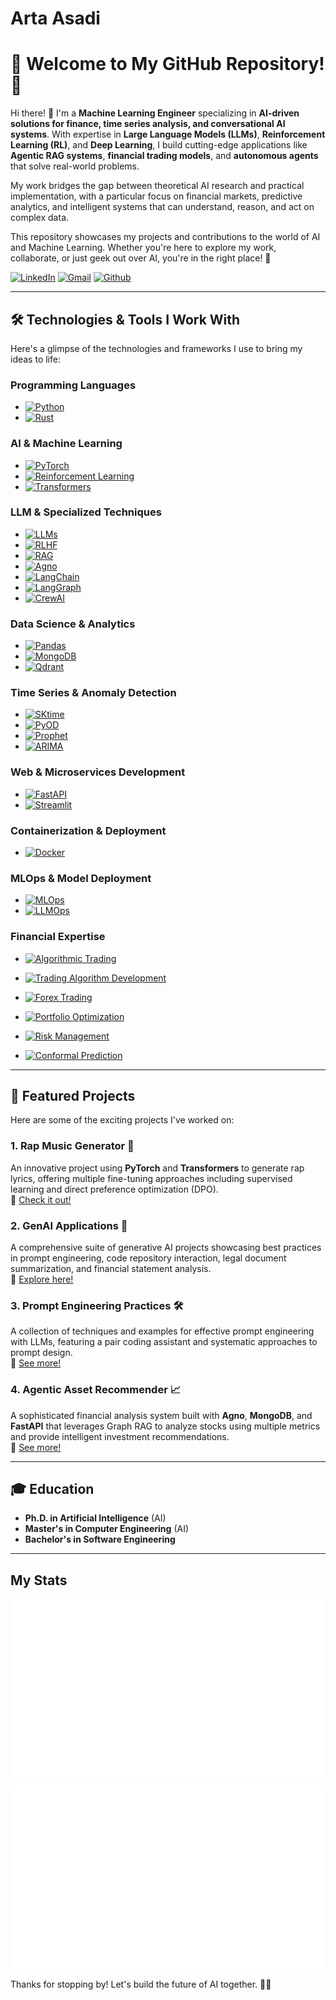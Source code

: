 # Arta Asadi

# 🚀 Welcome to My GitHub Repository! 🚀  

Hi there! 👋 I'm a **Machine Learning Engineer** specializing in **AI-driven solutions for finance, time series analysis, and conversational AI systems**. With expertise in **Large Language Models (LLMs)**, **Reinforcement Learning (RL)**, and **Deep Learning**, I build cutting-edge applications like **Agentic RAG systems**, **financial trading models**, and **autonomous agents** that solve real-world problems.

My work bridges the gap between theoretical AI research and practical implementation, with a particular focus on financial markets, predictive analytics, and intelligent systems that can understand, reason, and act on complex data.

This repository showcases my projects and contributions to the world of AI and Machine Learning. Whether you're here to explore my work, collaborate, or just geek out over AI, you're in the right place! 🌟  


[![LinkedIn](https://img.shields.io/badge/-LinkedIn-0077B5?style=flat&logo=LinkedIn&logoColor=white)](https://ir.linkedin.com/in/arta-asadi-6677a4a6)
[![Gmail](https://img.shields.io/badge/-Gmail-c14438?style=flat&logo=Gmail&logoColor=white)](mailto:artaasd95@gmail.com)
[![Github](https://img.shields.io/github/followers/artaasd95?label=Follow&style=social)](https://github.com/artaasd95)


---

## 🛠️ **Technologies & Tools I Work With**  

Here's a glimpse of the technologies and frameworks I use to bring my ideas to life:  

### **Programming Languages**  
- [![Python](https://img.shields.io/badge/-Python-3776AB?style=flat&logo=Python&logoColor=white)](https://www.python.org/)
- [![Rust](https://img.shields.io/badge/-Rust-000000?style=flat&logo=Rust&logoColor=white)](https://www.rust-lang.org/)

### **AI & Machine Learning**  
- [![PyTorch](https://img.shields.io/badge/-PyTorch-EE4C2C?style=flat&logo=PyTorch&logoColor=white)](https://pytorch.org/)
- [![Reinforcement Learning](https://img.shields.io/badge/-Reinforcement%20Learning-808080?style=flat&logo=OpenAI&logoColor=white)](https://en.wikipedia.org/wiki/Reinforcement_learning)
- [![Transformers](https://img.shields.io/badge/-Transformers-FFD700?style=flat&logo=Hugging%20Face&logoColor=black)](https://huggingface.co/transformers/)  

### **LLM & Specialized Techniques**  
- [![LLMs](https://img.shields.io/badge/-LLMs-8A2BE2?style=flat&logo=OpenAI&logoColor=white)](https://en.wikipedia.org/wiki/Large_language_model)
- [![RLHF](https://img.shields.io/badge/-RLHF-00BFFF?style=flat&logo=OpenAI&logoColor=white)](https://en.wikipedia.org/wiki/Reinforcement_learning_from_human_feedback)
- [![RAG](https://img.shields.io/badge/-RAG-4B0082?style=flat&logo=OpenAI&logoColor=white)](https://en.wikipedia.org/wiki/Retrieval-augmented_generation)
- [![Agno](https://img.shields.io/badge/-Agno-FF6347?style=flat&logo=AgnoAI&logoColor=white)](https://github.com/agno-agi/agno)
- [![LangChain](https://img.shields.io/badge/-LangChain-008080?style=flat&logo=LangChain&logoColor=white)](https://www.langchain.com/)
- [![LangGraph](https://img.shields.io/badge/-LangGraph-4682B4?style=flat&logo=LangChain&logoColor=white)](https://langchain.com/langgraph)
- [![CrewAI](https://img.shields.io/badge/-CrewAI-20B2AA?style=flat&logo=CrewAI&logoColor=white)](https://crewai.com/)

### **Data Science & Analytics**  
- [![Pandas](https://img.shields.io/badge/-Pandas-150458?style=flat&logo=pandas&logoColor=white)](https://pandas.pydata.org/)
- [![MongoDB](https://img.shields.io/badge/-MongoDB-47A248?style=flat&logo=mongodb&logoColor=white)](https://www.mongodb.com/)
- [![Qdrant](https://img.shields.io/badge/-Qdrant-000000?style=flat&logo=qdrant&logoColor=white)](https://qdrant.tech/)

### **Time Series & Anomaly Detection**  
- [![SKtime](https://img.shields.io/badge/-SKtime-00CED1?style=flat&logo=scikit-learn&logoColor=white)](https://www.sktime.org/)
- [![PyOD](https://img.shields.io/badge/-PyOD-FF4500?style=flat&logo=python&logoColor=white)](https://pyod.readthedocs.io/)
- [![Prophet](https://img.shields.io/badge/-Prophet-3D6CB9?style=flat&logo=Facebook&logoColor=white)](https://facebook.github.io/prophet/)
- [![ARIMA](https://img.shields.io/badge/-ARIMA-9932CC?style=flat&logo=SciPy&logoColor=white)](https://en.wikipedia.org/wiki/Autoregressive_integrated_moving_average)

### **Web & Microservices Development**  
- [![FastAPI](https://img.shields.io/badge/-FastAPI-009688?style=flat&logo=FastAPI&logoColor=white)](https://fastapi.tiangolo.com/)
- [![Streamlit](https://img.shields.io/badge/-Streamlit-FF4B4B?style=flat&logo=Streamlit&logoColor=white)](https://streamlit.io/)  

### **Containerization & Deployment**  
- [![Docker](https://img.shields.io/badge/-Docker-2496ED?style=flat&logo=Docker&logoColor=white)](https://www.docker.com/)

### **MLOps & Model Deployment**  
- [![MLOps](https://img.shields.io/badge/-MLOps-0078D7?style=flat&logo=Azure%20DevOps&logoColor=white)](https://en.wikipedia.org/wiki/MLOps)
- [![LLMOps](https://img.shields.io/badge/-LLMOps-BA55D3?style=flat&logo=OpenAI&logoColor=white)](https://en.wikipedia.org/wiki/MLOps)

### **Financial Expertise**  
- [![Algorithmic Trading](https://img.shields.io/badge/-Algorithmic%20Trading-DAA520?style=flat&logo=Bitcoin&logoColor=white)](https://www.investopedia.com/terms/a/algorithmictrading.asp)
- [![Trading Algorithm Development](https://img.shields.io/badge/-Trading%20Algorithm%20Development-483D8B?style=flat&logo=Python&logoColor=white)](https://www.investopedia.com/terms/t/trading-strategy.asp)

- [![Forex Trading](https://img.shields.io/badge/-Forex%20Trading-6B8E23?style=flat&logo=Bitcoin&logoColor=white)](https://www.investopedia.com/terms/f/forex.asp)
- [![Portfolio Optimization](https://img.shields.io/badge/-Portfolio%20Optimization-4169E1?style=flat&logo=Stripe&logoColor=white)](https://www.investopedia.com/terms/p/portfolio-optimization.asp)
- [![Risk Management](https://img.shields.io/badge/-Risk%20Management-B22222?style=flat&logo=Shield&logoColor=white)](https://www.investopedia.com/terms/r/riskmanagement.asp)
- [![Conformal Prediction](https://img.shields.io/badge/-Conformal%20Prediction-663399?style=flat&logo=Jupyter&logoColor=white)](https://en.wikipedia.org/wiki/Conformal_prediction)

---

## 🌟 **Featured Projects**  

Here are some of the exciting projects I've worked on:  

### 1. **Rap Music Generator** 🎤  
An innovative project using **PyTorch** and **Transformers** to generate rap lyrics, offering multiple fine-tuning approaches including supervised learning and direct preference optimization (DPO).  
🔗 [Check it out!](https://github.com/artaasd95/rap-music-generator)  

### 2. **GenAI Applications** 🤖  
A comprehensive suite of generative AI projects showcasing best practices in prompt engineering, code repository interaction, legal document summarization, and financial statement analysis.  
🔗 [Explore here!](https://github.com/artaasd95/GenAI-apps-practices)  

### 3. **Prompt Engineering Practices** 🛠️  
A collection of techniques and examples for effective prompt engineering with LLMs, featuring a pair coding assistant and systematic approaches to prompt design.  
🔗 [See more!](https://github.com/artaasd95/Prompt-Engineering-practices)  

### 4. **Agentic Asset Recommender** 📈  
A sophisticated financial analysis system built with **Agno**, **MongoDB**, and **FastAPI** that leverages Graph RAG to analyze stocks using multiple metrics and provide intelligent investment recommendations.  
🔗 [See more!](https://github.com/artaasd95/agentic-asset-recommender)  

---

## 🎓 **Education**  
- **Ph.D. in Artificial Intelligence** (AI)
- **Master's in Computer Engineering** (AI) 
- **Bachelor's in Software Engineering** 

---

##  **My Stats**  

![](https://raw.githubusercontent.com/artaasd95/github-stats/master/generated/overview.svg#gh-dark-mode-only)
![](https://raw.githubusercontent.com/artaasd95/github-stats/master/generated/languages.svg#gh-dark-mode-only)

Thanks for stopping by! Let's build the future of AI together. 🚀✨  

